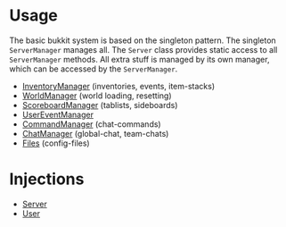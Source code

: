 # Usage

The basic bukkit system is based on the singleton pattern. The singleton `ServerManager` manages all. The `Server` class
provides static access to all `ServerManager` methods. All extra stuff is managed by its own manager, which can be
accessed by the `ServerManager`.

* [InventoryManager](Inventory.md) (inventories, events, item-stacks)
* [WorldManager](WorldManager.md) (world loading, resetting)
* [ScoreboardManager](ScoreboardManager.md) (tablists, sideboards)
* [UserEventManager](UserEventManager.md)
* [CommandManager](CommandManager.md) (chat-commands)
* [ChatManager](ChatManager.md) (global-chat, team-chats)
* [Files](Files.md) (config-files)

# Injections

* [Server](Server.md)
* [User](User.md)
